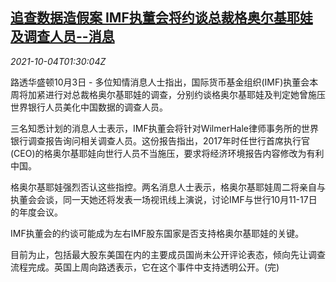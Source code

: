 <!--1633316462000-->
[追查数据造假案 IMF执董会将约谈总裁格奥尔基耶娃及调查人员--消息](https://cn.reuters.com/article/imf-wb-ceo-china-probe-1004-idCNKBS2GU02Y)
------

<div><i>2021-10-04T01:30:04Z</i></div><p>路透华盛顿10月3日 - 多位知情消息人士指出，国际货币基金组织(IMF)执董会本周将加紧进行对总裁格奥尔基耶娃的调查，分别约谈格奥尔基耶娃及判定她曾施压世界银行人员美化中国数据的调查人员。</p><p>三名知悉计划的消息人士表示，IMF执董会将针对WilmerHale律师事务所的世界银行调查报告询问相关调查人员。这份报告指出，2017年时任世行首席执行官(CEO)的格奥尔基耶娃向世行人员不当施压，要求将经济环境报告内容修改为有利中国。</p><p>格奥尔基耶娃强烈否认这些指控。两名消息人士表示，格奥尔基耶娃周二将亲自与执董会会谈，同一天她还将发表一场视讯线上演说，讨论IMF与世行10月11-17日的年度会议。</p><p>IMF执董会的约谈可能成为左右IMF股东国家是否支持格奥尔基耶娃的关键。</p><p>目前为止，包括最大股东美国在内的主要成员国尚未公开评论表态，倾向先让调查流程完成。英国上周向路透表示，它在这个事件中支持透明公开。(完)</p>
